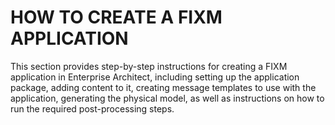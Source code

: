 # HOW TO CREATE A FIXM APPLICATION

This section provides step-by-step instructions for creating a FIXM application in Enterprise Architect, including setting up the application package, adding content to it, creating message templates to use with the application, generating the physical model, as well as instructions on how to run the required post-processing steps.

